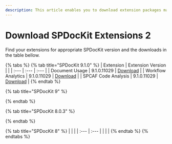 ```yaml
---
description: This article enables you to download extension packages manually.
---
```


# Download SPDocKit Extensions 2

Find your extensions for appropriate SPDocKit version and the downloads in the table bellow.

{% tabs %}
{% tab title="SPDocKit 9.1.0" %}
| Extension | Extension Version |  |
| :--- | :--- | :--- |
| Document Usage | 9.1.0.11029 | [Download](http://extensions.spdockit.com/api/v2/package/syskit.spdockit.plugins.documentusage/9.1.0.11029) |
| Workflow Analytics | 9.1.0.11029 | [Download](http://extensions.spdockit.com/api/v2/package/syskit.spdockit.plugins.workflowanalytics/9.1.0.11029) |
| SPCAF Code Analysis | 9.1.0.11029 | [Download](http://extensions.spdockit.com/api/v2/package/syskit.spdockit.plugins.spcaf/9.1.0.11029) |
{% endtab %}

{% tab title="SPDocKit 9" %}

{% endtab %}

{% tab title="SPDocKit 8.0.3" %}

{% endtab %}

{% tab title="SPDocKit 8" %}
|  |  |
| :--- | :--- |
|  |  |
{% endtab %}
{% endtabs %}

